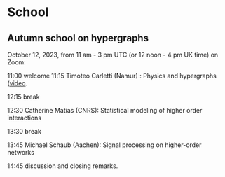 # School

## Autumn school on hypergraphs
October 12, 2023, from 11 am - 3 pm UTC (or 12 noon - 4 pm UK time) on Zoom:

11:00 welcome
11:15 Timoteo Carletti (Namur) : Physics and hypergraphs  ([video](http://vlado.fmf.uni-lj.si/video/BSnet-Carletti.mp4).

12:15 break

12:30 Catherine Matias (CNRS): Statistical modeling of higher order interactions

13:30 break

13:45 Michael Schaub (Aachen):  Signal processing on higher-order networks

14:45 discussion and closing remarks.


